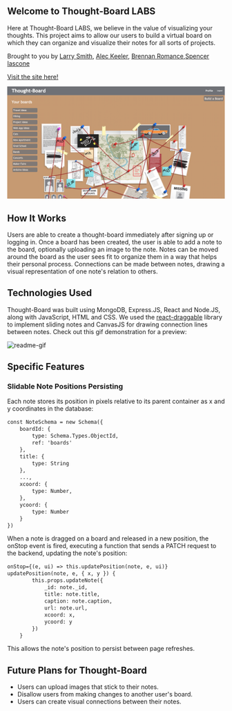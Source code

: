 ## Welcome to Thought-Board LABS

Here at Thought-Board LABS, we believe in the value of visualizing your thoughts.  This project aims to allow our users to build a virtual board on which they can organize and visualize their notes for all sorts of projects.

Brought to you by [Larry Smith](https://github.com/larrypsmith), [Alec Keeler](https://github.com/Alec-Keeler), [Brennan Romance](https://github.com/romance939913),[Spencer Iascone](https://github.com/siascone)

[Visit the site here!](https://thought-board-labs.herokuapp.com/#/)

![readme-img](./readme-img.png)

## How It Works

Users are able to create a thought-board immediately after signing up or logging in.  Once a board has been created, the user is able to add a note to the board, optionally uploading an image to the note.  Notes can be moved around the board as the user sees fit to organize them in a way that helps their personal process.  Connections can be made between notes, drawing a visual representation of one note's relation to others.

## Technologies Used

Thought-Board was built using MongoDB, Express.JS, React and Node.JS, along with JavaScript, HTML and CSS.  We used the [react-draggable](https://www.npmjs.com/package/react-draggable) library to implement sliding notes and CanvasJS for drawing connection lines between notes. Check out this gif demonstration for a preview:

![readme-gif](thoughtboarddeck.gif)

## Specific Features

### Slidable Note Positions Persisting

Each note stores its position in pixels relative to its parent container as x and y coordinates in the database:

```
const NoteSchema = new Schema({
    boardId: {
        type: Schema.Types.ObjectId,
        ref: 'boards'
    },
    title: {
        type: String
    },
    ...,
    xcoord: {
        type: Number,
    },
    ycoord: {
        type: Number
    }   
})
```

When a note is dragged on a board and released in a new position, the onStop event is fired, executing a function that sends a PATCH request to the backend, updating the note's position:
```
onStop={(e, ui) => this.updatePosition(note, e, ui)}
updatePosition(note, e, { x, y }) {
        this.props.updateNote({
            _id: note._id,
            title: note.title,
            caption: note.caption,
            url: note.url,
            xcoord: x,
            ycoord: y
        })
    }
```
This allows the note's position to persist between page refreshes.

## Future Plans for Thought-Board

* Users can upload images that stick to their notes.
* Disallow users from making changes to another user's board.
* Users can create visual connections between their notes.
